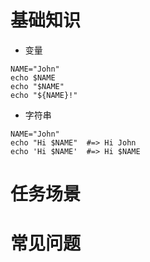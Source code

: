 # 基础知识
* 变量
```
NAME="John"
echo $NAME
echo "$NAME"
echo "${NAME}!"
```

* 字符串
```
NAME="John"
echo "Hi $NAME"  #=> Hi John
echo 'Hi $NAME'  #=> Hi $NAME
```

# 任务场景

# 常见问题
